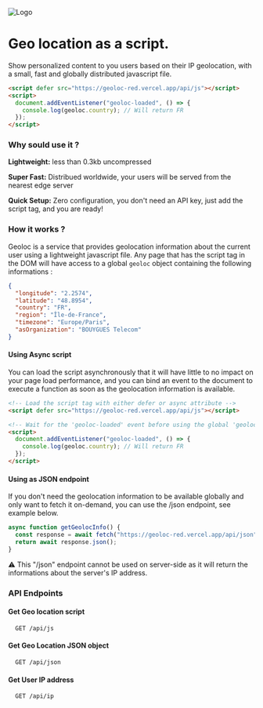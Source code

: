 ![Logo](https://i.imgur.com/szqp64I.png)

# Geo location as a script.

Show personalized content to you users based on their IP geolocation, with a small, fast and globally distributed javascript file.

```html
<script defer src="https://geoloc-red.vercel.app/api/js"></script>
<script>
  document.addEventListener("geoloc-loaded", () => {
    console.log(geoloc.country); // Will return FR
  });
</script>
```

### Why sould use it ?

**Lightweight:** less than 0.3kb uncompressed

**Super Fast:** Distribued worldwide, your users will be served from the nearest edge server

**Quick Setup:** Zero configuration, you don't need an API key, just add the script tag, and you are ready!

### How it works ?

Geoloc is a service that provides geolocation information about the current user using a lightweight javascript file. Any page that has the script tag in the DOM will have access to a global `geoloc` object containing the following informations :

```json
{
  "longitude": "2.2574",
  "latitude": "48.8954",
  "country": "FR",
  "region": "Île-de-France",
  "timezone": "Europe/Paris",
  "asOrganization": "BOUYGUES Telecom"
}
```

#### Using Async script

You can load the script asynchronously that it will have little to no impact on your page load performance, and you can bind an event to the document to execute a function as soon as the geolocation information is available.

```html
<!-- Load the script tag with either defer or async attribute -->
<script defer src="https://geoloc-red.vercel.app/api/js"></script>

<!-- Wait for the 'geoloc-loaded' event before using the global 'geoloc' variable -->
<script>
  document.addEventListener("geoloc-loaded", () => {
    console.log(geoloc.country); // Will return FR
  });
</script>
```

#### Using as JSON endpoint

If you don't need the geolocation information to be available globally and only want to fetch it on-demand, you can use the /json endpoint, see example below.

```javascript
async function getGeolocInfo() {
  const response = await fetch("https://geoloc-red.vercel.app/api/json");
  return await response.json();
}
```

⚠️ This "/json" endpoint cannot be used on server-side as it will return the informations about the server's IP address.

### API Endpoints

#### Get Geo location script

```curl
  GET /api/js
```

#### Get Geo Location JSON object

```curl
  GET /api/json
```

#### Get User IP address

```curl
  GET /api/ip
```
